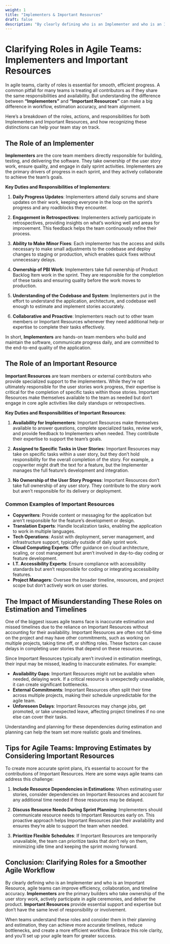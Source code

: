 ```yaml
---
weight: 1
title: "Implementers & Important Resources"
draft: false
description: "By clearly defining who is an Implementer and who is an Important Resource, agile teams can improve efficiency, collaboration, and timeline accuracy."
---
```


# Clarifying Roles in Agile Teams: Implementers and Important Resources

In agile teams, clarity of roles is essential for smooth, efficient progress. A common pitfall for many teams is treating all contributors as if they share the same responsibilities and availability. But understanding the difference between **“Implementers”** and **“Important Resources”** can make a big difference in workflow, estimation accuracy, and team alignment.

Here’s a breakdown of the roles, actions, and responsibilities for both Implementers and Important Resources, and how recognizing these distinctions can help your team stay on track.

## The Role of an Implementer

**Implementers** are the core team members directly responsible for building, testing, and delivering the software. They take ownership of the user story work, ensure quality, and engage in daily sprint activities. Implementers are the primary drivers of progress in each sprint, and they actively collaborate to achieve the team’s goals.

**Key Duties and Responsibilities of Implementers**:

1. **Daily Progress Updates**: Implementers attend daily scrums and share updates on their work, keeping everyone in the loop on the sprint’s progress and any roadblocks they encounter.

2. **Engagement in Retrospectives**: Implementers actively participate in retrospectives, providing insights on what’s working well and areas for improvement. This feedback helps the team continuously refine their process.

3. **Ability to Make Minor Fixes**: Each implementer has the access and skills necessary to make small adjustments to the codebase and deploy changes to staging or production, which enables quick fixes without unnecessary delays.

4. **Ownership of PBI Work**: Implementers take full ownership of Product Backlog Item work in the sprint. They are responsible for the completion of these tasks and ensuring quality before the work moves to production.

5. **Understanding of the Codebase and System**: Implementers put in the effort to understand the application, architecture, and codebase well enough to estimate and implement stories accurately.

6. **Collaborative and Proactive**: Implementers reach out to other team members or Important Resources whenever they need additional help or expertise to complete their tasks effectively.

In short, **Implementers** are hands-on team members who build and maintain the software, communicate progress daily, and are committed to the end-to-end quality of the application.

## The Role of an Important Resource

**Important Resources** are team members or external contributors who provide specialized support to the implementers. While they're npt ultimately responsible for the user stories work progress, their expertise is critical for the completion of specific tasks within those stories. Important Resources make themselves available to the team as needed but don’t engage in core agile activities like daily standups or retrospectives.

**Key Duties and Responsibilities of Important Resources**:

1. **Availability for Implementers**: Important Resources make themselves available to answer questions, complete specialized tasks, review work, and provide feedback to Implementers when needed. They contribute their expertise to support the team’s goals.

2. **Assigned to Specific Tasks in User Stories**: Important Resources may take on specific tasks within a user story, but they don’t hold responsibility for the overall completion of the story. For example, a copywriter might draft the text for a feature, but the Implementer manages the full feature’s development and integration.

3. **No Ownership of the User Story Progress**: Important Resources don’t take full ownership of any user story. They contribute to the story work but aren’t responsible for its delivery or deployment.

### Common Examples of Important Resources

- **Copywriters**: Provide content or messaging for the application but aren’t responsible for the feature’s development or design.
- **Translation Experts**: Handle localization tasks, enabling the application to work in multiple languages.
- **Tech Operations**: Assist with deployment, server management, and infrastructure support, typically outside of daily sprint work.
- **Cloud Computing Experts**: Offer guidance on cloud architecture, scaling, or cost management but aren’t involved in day-to-day coding or feature development.
- **I.T. Accessibility Experts**: Ensure compliance with accessibility standards but aren’t responsible for coding or integrating accessibility features.
- **Project Managers**: Oversee the broader timeline, resources, and project scope but don’t actively work on user stories.

## The Impact of Misunderstanding These Roles on Estimation and Timelines

One of the biggest issues agile teams face is inaccurate estimation and missed timelines due to the reliance on Important Resources without accounting for their availability. Important Resources are often not full-time on the project and may have other commitments, such as working on multiple projects, taking time off, or shifting roles. These factors can cause delays in completing user stories that depend on these resources.

Since Important Resources typically aren’t involved in estimation meetings, their input may be missed, leading to inaccurate estimates. For example:
- **Availability Gaps**: Important Resources might not be available when needed, delaying work. If a critical resource is unexpectedly unavailable, it can create significant bottlenecks.
- **External Commitments**: Important Resources often split their time across multiple projects, making their schedule unpredictable for the agile team.
- **Unforeseen Delays**: Important Resources may change jobs, get promoted, or take unexpected leave, affecting project timelines if no one else can cover their tasks.

Understanding and planning for these dependencies during estimation and planning can help the team set more realistic goals and timelines.

## Tips for Agile Teams: Improving Estimates by Considering Important Resources

To create more accurate sprint plans, it’s essential to account for the contributions of Important Resources. Here are some ways agile teams can address this challenge:

1. **Include Resource Dependencies in Estimations**: When estimating user stories, consider dependencies on Important Resources and account for any additional time needed if those resources may be delayed.

2. **Discuss Resource Needs During Sprint Planning**: Implementers should communicate resource needs to Important Resources early on. This proactive approach helps Important Resources plan their availability and ensures they’re able to support the team when needed.

3. **Prioritize Flexible Schedules**: If Important Resources are temporarily unavailable, the team can prioritize tasks that don’t rely on them, minimizing idle time and keeping the sprint moving forward.

## Conclusion: Clarifying Roles for a Smoother Agile Workflow

By clearly defining who is an Implementer and who is an Important Resource, agile teams can improve efficiency, collaboration, and timeline accuracy. **Implementers** are the primary builders who take ownership of the user story work, actively participate in agile ceremonies, and deliver the product. **Important Resources** provide essential support and expertise but don’t have the same level of responsibility or involvement.

When teams understand these roles and consider them in their planning and estimation, they can achieve more accurate timelines, reduce bottlenecks, and create a more efficient workflow. Embrace this role clarity, and you’ll set up your agile team for greater success.

